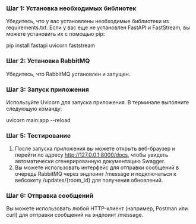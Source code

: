 ### Шаг 1: Установка необходимых библиотек

Убедитесь, что у вас установлены необходимые библиотеки из requirements.txt. Если у вас еще не установлен FastAPI и FastStream, вы можете установить их с помощью pip:

pip install fastapi uvicorn faststream


### Шаг 2: Установка RabbitMQ

Убедитесь, что RabbitMQ установлен и запущен.
### Шаг 3: Запуск приложения

Используйте Uvicorn для запуска приложения. В терминале выполните следующую команду:

uvicorn main:app --reload


### Шаг 5: Тестирование

1. После запуска приложения вы можете открыть веб-браузер и перейти по адресу http://127.0.0.1:8000/docs, чтобы увидеть автоматически сгенерированную документацию Swagger. 
2. Вы можете использовать интерфейс для отправки сообщений в очередь RabbitMQ через эндпоинт /message и подключаться к вебсокету /updates/{room_id} для получения обновлений.

### Шаг 6: Отправка сообщений

Вы можете использовать любой HTTP-клиент (например, Postman или curl) для отправки сообщений на эндпоинт /message.
